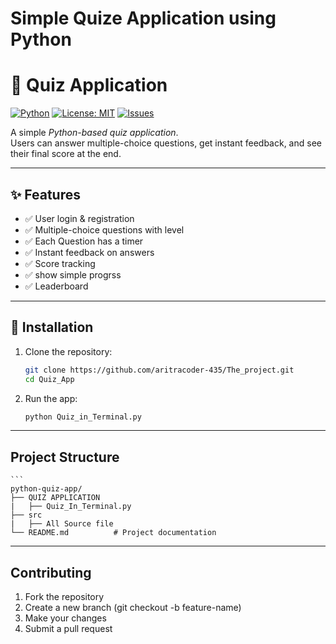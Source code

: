 # Simple Quize Application using Python
# 🧠 Quiz Application

[![Python](https://img.shields.io/badge/Python-3.x-blue.svg)](https://www.python.org/)
[![License: MIT](https://img.shields.io/badge/License-MIT-green.svg)](LICENSE)
[![Issues](https://img.shields.io/github/issues/aritracoder-435/The_project)](https://github.com/aritracoder-435/The_project.git/issues)

A simple *Python-based quiz application*.  
Users can answer multiple-choice questions, get instant feedback, and see their final score at the end.

---

## ✨ Features

- ✅ User login & registration
- ✅ Multiple-choice questions with level 
- ✅ Each Question has a timer  
- ✅ Instant feedback on answers
- ✅ Score tracking  
- ✅ show simple progrss
- ✅ Leaderboard

---

## 🚀 Installation

1. Clone the repository:
   ```bash
   git clone https://github.com/aritracoder-435/The_project.git
   cd Quiz_App
2. Run the app:
   ```bash
   python Quiz_in_Terminal.py
---
## Project Structure
    ```
    python-quiz-app/
    ├── QUIZ APPLICATION
    |   ├── Quiz_In_Terminal.py
    ├── src  
    |   ├── All Source file
    └── README.md          # Project documentation
---
## Contributing
1. Fork the repository
2. Create a new branch (git checkout -b feature-name)
3. Make your changes
4. Submit a pull request